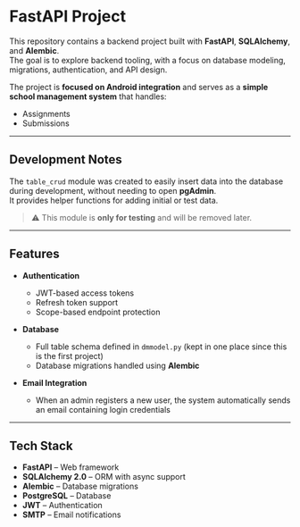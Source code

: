 # FastAPI Project

This repository contains a backend project built with **FastAPI**, **SQLAlchemy**, and **Alembic**.  
The goal is to explore backend tooling, with a focus on database modeling, migrations, authentication, and API design.

The project is **focused on Android integration** and serves as a **simple school management system** that handles:

- Assignments
- Submissions

---

## Development Notes

The `table_crud` module was created to easily insert data into the database during development, without needing to open **pgAdmin**.  
It provides helper functions for adding initial or test data.

> ⚠️ This module is **only for testing** and will be removed later.

---

## Features

- **Authentication**

  - JWT-based access tokens
  - Refresh token support
  - Scope-based endpoint protection

- **Database**

  - Full table schema defined in `dmmodel.py` (kept in one place since this is the first project)
  - Database migrations handled using **Alembic**

- **Email Integration**
  - When an admin registers a new user, the system automatically sends an email containing login credentials

---

## Tech Stack

- **FastAPI** – Web framework
- **SQLAlchemy 2.0** – ORM with async support
- **Alembic** – Database migrations
- **PostgreSQL** – Database
- **JWT** – Authentication
- **SMTP** – Email notifications
